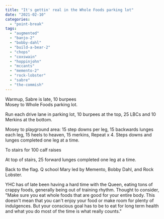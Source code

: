 ```yaml
---
title: "It's gettin' real in the Whole Foods parking lot"
date: "2021-02-10"
categories: 
  - "point-break"
tags: 
  - "augmented"
  - "banjo-2"
  - "bobby-dahl"
  - "build-a-bear-2"
  - "chops"
  - "coxswain"
  - "hoppinjohn"
  - "mccants"
  - "memento-2"
  - "rock-lobster"
  - "sabre"
  - "the-commish"
---
```


Warmup, Sabre is late, 10 burpees  
Mosey to Whole Foods parking lot.

Run each drive lane in parking lot, 10 burpees at the top, 25 LBCs and 10 Merkins at the bottom.

  
Mosey to playground area: 15 step downs per leg, 15 backwards lunges each leg, 15 heels to heaven, 15 merkins, Repeat x 4. Steps downs and lunges completed one leg at a time.

  
To stairs for 100 calf raises

At top of stairs, 25 forward lunges completed one leg at a time.

Back to the flag. Q school Mary led by Memento, Bobby Dahl, and Rock Lobster.

YHC has of late been having a hard time with the Queen, eating tons of crappy foods, generally being out of training rhythm. Thought to consider, "Make sure you eat whole foods that are good for your entire body. This doesn't mean that you can't enjoy your food or make room for plenty of indulgences. But your conscious goal has to be to eat for long term health and what you do most of the time is what really counts."
